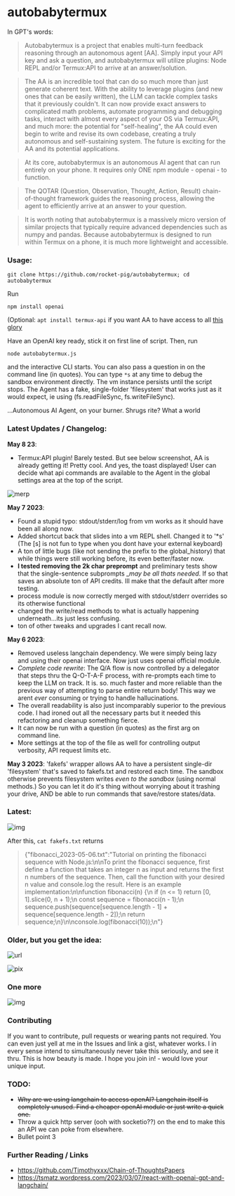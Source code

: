 # autobabytermux

In GPT's words:

>Autobabytermux is a project that enables multi-turn feedback reasoning through an autonomous agent [AA]. Simply input your API key and ask a question, and autobabytermux will utilize plugins: Node REPL and/or Termux:API to arrive at an answer/solution. 

>The AA is an incredible tool that can do so much more than just generate coherent text. With the ability to leverage plugins (and new ones that can be easily written), the LLM can tackle complex tasks that it previously couldn't. It can now provide exact answers to complicated math problems, automate programming and debugging tasks, interact with almost every aspect of your OS via Termux:API, and much more: the potential for "self-healing", the AA could even begin to write and revise its own codebase, creating a truly autonomous and self-sustaining system. The future is exciting for the AA and its potential applications.

>At its core, autobabytermux is an autonomous AI agent that can run entirely on your phone. It requires only ONE npm module - openai - to function. 

>The QOTAR (Question, Observation, Thought, Action, Result) chain-of-thought framework guides the reasoning process, allowing the agent to efficiently arrive at an answer to your question. 

>It is worth noting that autobabytermux is a massively micro version of similar projects that typically require advanced dependencies such as numpy and pandas. Because autobabytermux is designed to run within Termux on a phone, it is much more lightweight and accessible. 


### Usage:

```git clone https://github.com/rocket-pig/autobabytermux; cd autobabytermux```

 Run 

```npm install openai```

(Optional: ```apt install termux-api``` if you want AA to have access to all [this glory](https://wiki.termux.com/wiki/Termux:API)

Have an OpenAI key ready, stick it on first line of script.  Then, run

```node autobabytermux.js``` 

and the interactive CLI starts. You can also pass a question in on the command line (in quotes).  You can type ```*s``` at any time to debug the sandbox environment directly.
The vm instance persists until the script stops.  The Agent has a fake, single-folder 'filesystem' that works just as it would expect, ie using (fs.readFileSync, fs.writeFileSync). 

...Autonomous AI Agent, on your burner. Shrugs rite? What a world


### Latest Updates / Changelog:
__May 8 23__:
* Termux:API plugin! Barely tested. But see below screenshot, AA is already getting it! Pretty cool. And yes, the toast displayed! User can decide what api commands are available to the Agent in the global settings area at the top of the script.


![merp](https://i.ibb.co/QFJpnXX/Screenshot-2023-05-08-13-54-12.png)


__May 7 2023__:
* Found a stupid typo: stdout/stderr/log from vm works as it should have been all along now.
* Added shortcut back that slides into a vm REPL shell. Changed it to '*s' (The [s] is not fun to type when you dont have your external keyboard)
* A ton of little bugs (like not sending the prefix to the global_history) that while things were still working before, its even better/faster now.
* __I tested removing the 2k char preprompt__ and preliminary tests show that the single-sentence subprompts __may be all thats needed_. If so that saves an absolute ton of API credits.  Ill make that the default after more testing.
* process module is now correctly merged with stdout/stderr overrides so its otherwise functional
* changed the write/read methods to what is actually happening underneath...its just less confusing.
* ton of other tweaks and upgrades I cant recall now.

__May 6 2023__:
* Removed useless langchain dependency. We were simply being lazy and using their openai interface. Now just uses openai official module.
* _Complete code rewrite_: The Q/A flow is now controlled by a delegator that steps thru the Q-O-T-A-F process, with re-prompts each time to keep the LLM on track. It is. so. much faster and more reliable than the previous way of attempting to parse entire return body!  This way we arent _ever_ consuming or trying to handle hallucinations.
* The overall readability is also just incomparably superior to the previous code.  I had ironed out all the necessary parts but it needed this refactoring and cleanup something fierce.
* It can now be run with a question (in quotes) as the first arg on command line.
* More settings at the top of the file as well for controlling output verbosity, API request limits etc.

__May 3 2023__: 'fakefs' wrapper allows AA to have a persistent single-dir 'filesystem' that's saved to fakefs.txt and restored each time.  The sandbox otherwise prevents filesystem writes *even to the sandbox* (using normal methods.) So you can let it do it's thing without worrying about it trashing your drive, AND be able to run commands that save/restore states/data.



### Latest:
![img](https://i.ibb.co/9bJtN7J/Screenshot-2023-05-06-12-23-24.png)

After this, ```cat fakefs.txt``` returns
> {"fibonacci_2023-05-06.txt":"Tutorial on printing the fibonacci sequence with Node.js:\n\nTo print the fibonacci sequence, first define a function that takes an integer n as input and returns the first n numbers of the sequence. Then, call the function with your desired n value and console.log the result. Here is an example implementation:\n\nfunction fibonacci(n) {\n  if (n <= 1) return [0, 1].slice(0, n + 1);\n  const sequence = fibonacci(n - 1);\n  sequence.push(sequence[sequence.length - 1] + sequence[sequence.length - 2]);\n  return sequence;\n}\n\nconsole.log(fibonacci(10));\n"}
### Older, but you get the idea:

![url](https://i.ibb.co/bvsL8vs/Screenshot-2023-05-03-22-51-35.png)

![pix](https://i.ibb.co/12SdWkF/Screenshot-2023-05-02-19-24-40.png)


### One more

![img](https://i.ibb.co/6JnYq2B/Screenshot-2023-05-02-17-54-40.png)


### Contributing

If you want to contribute, pull requests or wearing pants not required. 
You can even just yell at me in the Issues and link a gist, whatever works.  I in every sense intend to simultaneously never take this seriously, and see it thru. This is how beauty is made. I hope you join in! - would love your unique input.

### TODO:
* ~~Why are we using langchain to access openAI? Langchain itself is completely unused. Find a cheaper openAI module or just write a quick one.~~
* Throw a quick http server (ooh with socketio??) on the end to make this an API we can poke from elsewhere.
* Bullet point 3

### Further Reading / Links

* https://github.com/Timothyxxx/Chain-of-ThoughtsPapers
* https://tsmatz.wordpress.com/2023/03/07/react-with-openai-gpt-and-langchain/
